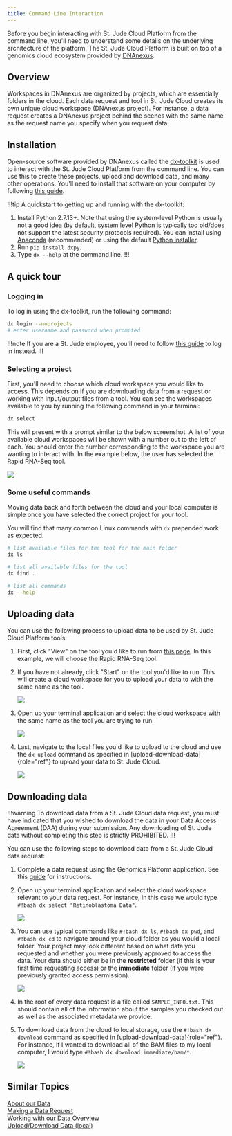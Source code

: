 ```yaml
---
title: Command Line Interaction
---
```



Before you begin interacting with St. Jude Cloud Platform from the
command line, you'll need to understand some details on the underlying
architecture of the platform. The St. Jude Cloud Platform is built on
top of a genomics cloud ecosystem provided by [DNAnexus](https://www.dnanexus.com/). 

## Overview

Workspaces in DNAnexus are organized by projects, which are essentially
folders in the cloud. Each data request and tool in St. Jude Cloud
creates its own unique cloud workspace (DNAnexus project). For instance,
a data request creates a DNAnexus project behind the scenes with the
same name as the request name you specify when you request data.

## Installation

Open-source software provided by DNAnexus called the [dx-toolkit](https://github.com/dnanexus/dx-toolkit) is
used to interact with the St. Jude Cloud Platform from the command line.
You can use this to create these projects, upload and download data, and
many other operations. You'll need to install that software on your
computer by following [this guide](https://documentation.dnanexus.com/downloads#DNAnexus-Platform-SDK).

!!!tip
A quickstart to getting up and running with the dx-toolkit:

1. Install Python 2.7.13+. Note that using the system-level Python is usually not a good idea (by default, system level Python is typically too old/does not support the latest security protocols required). You can install using [Anaconda](https://conda.io/docs/user-guide/getting-started.html) (recommended) or using the default [Python installer](https://www.python.org/downloads/).
2. Run `pip install dxpy`.
3. Type `dx --help` at the command line.
!!!

## A quick tour

### Logging in

To log in using the dx-toolkit, run the following command:

```bash 
dx login --noprojects
# enter username and password when prompted
```

!!!note
If you are a St. Jude employee, you'll need to follow [this
guide](https://documentation.dnanexus.com/user/login-and-logout#generating-an-authentication-token) to log in instead.
!!!

### Selecting a project

First, you'll need to choose which cloud workspace you would like to
access. This depends on if you are downloading data from a request or
working with input/output files from a tool. You can see the workspaces
available to you by running the following command in your terminal:

```bash 
dx select
```

This will present with a prompt similar to the below screenshot. A list
of your available cloud workspaces will be shown with a number out to
the left of each. You should enter the number corresponding to the
workspace you are wanting to interact with. In the example below, the
user has selected the Rapid RNA-Seq tool.

![](./select-project.png)

### Some useful commands

Moving data back and forth between the cloud and your local computer is
simple once you have selected the correct project for your tool.

You will find that many common Linux commands with `dx` prepended work as expected.

```bash
# list available files for the tool for the main folder
dx ls

# list all available files for the tool
dx find .

# list all commands
dx --help
```

## Uploading data

You can use the following process to upload data to be used by St. Jude
Cloud Platform tools:

1. First, click "View" on the tool you'd like to run from [this page](https://stjude.cloud/tools.html). In this example, we will choose the Rapid RNA-Seq tool.

2. If you have not already, click "Start" on the tool you'd like to run. This will create a cloud workspace for you to upload your data to with the same name as the tool.

   ![](./RapidRNASeq_startPage.png)

3. Open up your terminal application and select the cloud workspace with the same name as the tool you are trying to run.

   ![](./select-rapid-rnaseq.png)

4. Last, navigate to the local files you'd like to upload to the cloud and use the `dx upload` command as specified in [upload-download-data]{role="ref"} to upload your data to St. Jude Cloud.

   ![](./rapid-rnaseq-upload-data.png)

## Downloading data

!!!warning
To download data from a St. Jude Cloud data request, you must have
indicated that you wished to download the data in your Data Access
Agreement (DAA) during your submission. Any downloading of St. Jude data without completing this step is strictly PROHIBITED.
!!!

You can use the following steps to download data from a St. Jude Cloud
data request:

1. Complete a data request using the Genomics Platform application. See this [guide](../../requesting-data/making-a-data-request) for instructions.

2. Open up your terminal application and select the cloud workspace
   relevant to your data request. For instance, in this case we
   would type `#!bash dx select "Retinoblastoma Data"`.

   ![](./select-retinoblastoma.png)

3. You can use typical commands like `#!bash dx ls`,
   `#!bash dx pwd`, and `#!bash dx cd` to navigate around
   your cloud folder as you would a local folder. Your project may look
   different based on what data you requested and whether you were
   previously approved to access the data. Your data should either be
   in the **restricted** folder (if this is your first time
   requesting access) or the **immediate** folder (if you
   were previously granted access permission).

   ![](./navigate-data-request.png)

4. In the root of every data request is a file called
   `SAMPLE_INFO.txt`. This should contain all of the
   information about the samples you checked out as well as the
   associated metadata we provide.

5. To download data from the cloud to local storage, use the
   `#!bash dx download` command as specified in
   [upload-download-data]{role="ref"}. For instance, if I wanted to
   download all of the BAM files to my local computer, I would type
   `#!bash dx download immediate/bam/*`.

   ![](./download-bams.png)

## Similar Topics

[About our Data](../../requesting-data/about-our-data)   
[Making a Data Request](../../requesting-data/making-a-data-request)   
[Working with our Data Overview](../../managing-data/working-with-our-data)   
[Upload/Download Data (local)](../../managing-data/upload-local)    
